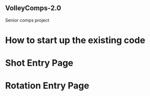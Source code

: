 ## VolleyComps-2.0

Senior comps project

# How to start up the existing code



# Shot Entry Page



# Rotation Entry Page

